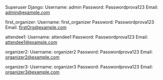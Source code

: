 Superuser Django:
Username: admin
Password: Passwordprova123
Email: admin@example.com

first_organizer:
Username: first_organizer
Password: Passwordprova123
Email: firstOrg@example.com

attendee1:
Username: attendee1
Password: Passwordprova123
Email: attendee1@example.com

organizer2:
Username: organizer2
Password: Passwordprova123
Email: organizer2@example.com

organizer3:
Username: organizer3
Password: Passwordprova123
Email: organizer3@example.com
